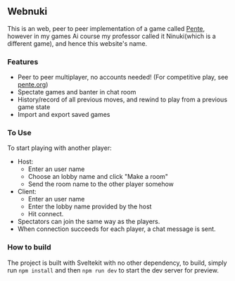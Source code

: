 
## Webnuki
This is an web, peer to peer implementation of a game called [Pente](https://en.wikipedia.org/wiki/Pente), however in my games Ai course my professor called it Ninuki(which is a different game), and hence this website's name.

### Features
* Peer to peer multiplayer, no accounts needed! (For competitive play, see [pente.org](https://pente.org/index.jsp))
* Spectate games and banter in chat room
* History/record of all previous moves, and rewind to play from a previous game state
* Import and export saved games

### To Use
To start playing with another player:
* Host:
    * Enter an user name
    * Choose an lobby name and click "Make a room"
    * Send the room name to the other player somehow
* Client:
    * Enter an user name
    * Enter the lobby name provided by the host
    * Hit connect.
* Spectators can join the same way as the players.
* When connection succeeds for each player, a chat message is sent.


### How to build
The project is built with Sveltekit with no other dependency, to build, simply run `npm install` and then `npm run dev` to start the dev server for preview.

